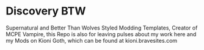 Discovery BTW
=====

Supernatural and Better Than Wolves Styled Modding Templates,
Creator of MCPE Vampire, this Repo is also for leaving pulses about
my work here and my Mods on Kioni Goth, which can be found at
kioni.bravesites.com
